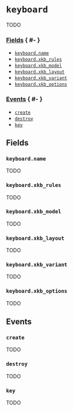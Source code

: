 # `keyboard`

TODO

### [Fields](#fields) { #- }

- [`keyboard.name`](#keyboardname)
- [`keyboard.xkb_rules`](#keyboardxkb_rules)
- [`keyboard.xkb_model`](#keyboardxkb_model)
- [`keyboard.xkb_layout`](#keyboardxkb_layout)
- [`keyboard.xkb_variant`](#keyboardxkb_variant)
- [`keyboard.xkb_options`](#keyboardxkb_options)

### [Events](#events) { #- }

- [`create`](#create)
- [`destroy`](#destroy)
- [`key`](#key)

## Fields

### `keyboard.name`

TODO

### `keyboard.xkb_rules`

TODO

### `keyboard.xkb_model`

TODO

### `keyboard.xkb_layout`

TODO

### `keyboard.xkb_variant`

TODO

### `keyboard.xkb_options`

TODO

## Events

### `create`

TODO

### `destroy`

TODO

### `key`

TODO
